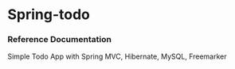 # Spring-todo

### Reference Documentation
Simple Todo App with Spring MVC, Hibernate, MySQL, Freemarker


